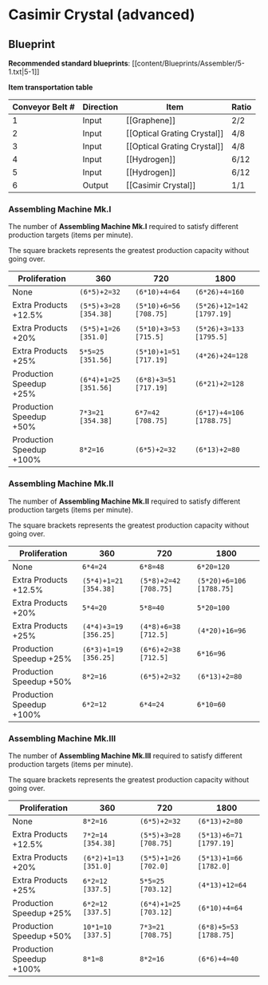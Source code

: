 # Casimir Crystal (advanced)

## Blueprint

**Recommended standard blueprints**: [[content/Blueprints/Assembler/5-1.txt|5-1]]

**Item transportation table**

| Conveyor Belt # | Direction | Item                        | Ratio |
| --------------- | --------- | --------------------------- | ----- |
| 1               | Input     | [[Graphene]]                | 2/2   |
| 2               | Input     | [[Optical Grating Crystal]] | 4/8   |
| 3               | Input     | [[Optical Grating Crystal]] | 4/8   |
| 4               | Input     | [[Hydrogen]]                | 6/12  |
| 5               | Input     | [[Hydrogen]]                | 6/12  |
| 6               | Output    | [[Casimir Crystal]]         | 1/1   |

### Assembling Machine Mk.I

The number of **Assembling Machine Mk.I** required to satisfy different production targets (items per minute).

The square brackets represents the greatest production capacity without going over.

| Proliferation            | 360                   | 720                    | 1800                      |
| ------------------------ | --------------------- | ---------------------- | ------------------------- |
| None                     | `(6*5)+2=32`          | `(6*10)+4=64`          | `(6*26)+4=160`            |
| Extra Products +12.5%    | `(5*5)+3=28 [354.38]` | `(5*10)+6=56 [708.75]` | `(5*26)+12=142 [1797.19]` |
| Extra Products +20%      | `(5*5)+1=26 [351.0]`  | `(5*10)+3=53 [715.5]`  | `(5*26)+3=133 [1795.5]`   |
| Extra Products +25%      | `5*5=25 [351.56]`     | `(5*10)+1=51 [717.19]` | `(4*26)+24=128`           |
| Production Speedup +25%  | `(6*4)+1=25 [351.56]` | `(6*8)+3=51 [717.19]`  | `(6*21)+2=128`            |
| Production Speedup +50%  | `7*3=21 [354.38]`     | `6*7=42 [708.75]`      | `(6*17)+4=106 [1788.75]`  |
| Production Speedup +100% | `8*2=16`              | `(6*5)+2=32`           | `(6*13)+2=80`             |

### Assembling Machine Mk.II

The number of **Assembling Machine Mk.II** required to satisfy different production targets (items per minute).

The square brackets represents the greatest production capacity without going over.

| Proliferation            | 360                   | 720                   | 1800                     |
| ------------------------ | --------------------- | --------------------- | ------------------------ |
| None                     | `6*4=24`              | `6*8=48`              | `6*20=120`               |
| Extra Products +12.5%    | `(5*4)+1=21 [354.38]` | `(5*8)+2=42 [708.75]` | `(5*20)+6=106 [1788.75]` |
| Extra Products +20%      | `5*4=20`              | `5*8=40`              | `5*20=100`               |
| Extra Products +25%      | `(4*4)+3=19 [356.25]` | `(4*8)+6=38 [712.5]`  | `(4*20)+16=96`           |
| Production Speedup +25%  | `(6*3)+1=19 [356.25]` | `(6*6)+2=38 [712.5]`  | `6*16=96`                |
| Production Speedup +50%  | `8*2=16`              | `(6*5)+2=32`          | `(6*13)+2=80`            |
| Production Speedup +100% | `6*2=12`              | `6*4=24`              | `6*10=60`                |

### Assembling Machine Mk.III

The number of **Assembling Machine Mk.III** required to satisfy different production targets (items per minute).

The square brackets represents the greatest production capacity without going over.

| Proliferation            | 360                  | 720                   | 1800                    |
| ------------------------ | -------------------- | --------------------- | ----------------------- |
| None                     | `8*2=16`             | `(6*5)+2=32`          | `(6*13)+2=80`           |
| Extra Products +12.5%    | `7*2=14 [354.38]`    | `(5*5)+3=28 [708.75]` | `(5*13)+6=71 [1797.19]` |
| Extra Products +20%      | `(6*2)+1=13 [351.0]` | `(5*5)+1=26 [702.0]`  | `(5*13)+1=66 [1782.0]`  |
| Extra Products +25%      | `6*2=12 [337.5]`     | `5*5=25 [703.12]`     | `(4*13)+12=64`          |
| Production Speedup +25%  | `6*2=12 [337.5]`     | `(6*4)+1=25 [703.12]` | `(6*10)+4=64`           |
| Production Speedup +50%  | `10*1=10 [337.5]`    | `7*3=21 [708.75]`     | `(6*8)+5=53 [1788.75]`  |
| Production Speedup +100% | `8*1=8`              | `8*2=16`              | `(6*6)+4=40`            |
